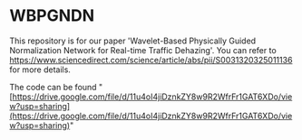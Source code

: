 # WBPGNDN
This repository is for our paper 'Wavelet-Based Physically Guided Normalization Network for Real-time Traffic Dehazing'. You can refer to https://www.sciencedirect.com/science/article/abs/pii/S0031320325011136 for more details.

The code can be found " [https://drive.google.com/file/d/11u4oI4jiDznkZY8w9R2WfrFr1GAT6XDo/view?usp=sharing](https://drive.google.com/file/d/11u4oI4jiDznkZY8w9R2WfrFr1GAT6XDo/view?usp=sharing)"
